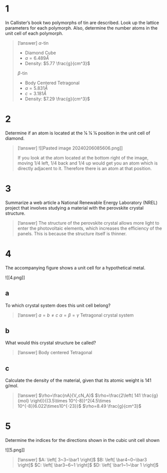 # 1

In Callister’s book two polymorphs of tin are described. Look up the lattice parameters for each polymorph. Also, determine the number atoms in the unit cell of each polymorph.

> [!answer]
> $\alpha$-tin
> - Diamond Cube
> - $a=6.489Å$
> - Density: $5.77 \frac{g}{cm^3}$
> 
> $\beta$-tin
> - Body Centered Tetragonal
> - $a=5.831Å$
> - $c=3.181Å$
> - Density: $7.29 \frac{g}{cm^3}$

# 2

Determine if an atom is located at the 1⁄4 1⁄4 1⁄4 position in the unit cell of diamond.

> [!answer]
> ![[Pasted image 20240206085606.png]]
> 
> If you look at the atom located at the bottom right of the image, moving 1/4 left, 1/4 back and 1/4 up would get you an atom which is directly adjacent to it. Therefore there is an atom at that position.

# 3

Summarize a web article a National Renewable Energy Laboratory (NREL) project that involves studying a material with the perovskite crystal structure.

> [!answer]
> The structure of the perovskite crystal allows more light to enter the photovoltaic elements, which increases the efficiency of the panels. This is because the structure itself is thinner.

# 4

The accompanying figure shows a unit cell for a hypothetical metal.

![[4.png]]

## a

To which crystal system does this unit cell belong?

> [!answer]
> $a=b\not=c$
> $\alpha=\beta=\gamma$
> Tetragonal crystal system

## b

What would this crystal structure be called?

> [!answer]
> Body centered Tetragonal

## c

Calculate the density of the material, given that its atomic weight is 141 g/mol.

> [!answer]
> $\rho=\frac{nA}{V_cN_A}$
> $\rho=\frac{2\left( 141 \frac{g}{mol} \right)}{(3.5\times 10^{-8})^2(4.5\times 10^{-8})6.022\times10^{-23}}$
> $\rho=8.49 \frac{g}{cm^3}$

# 5

Determine the indices for the directions shown in the cubic unit cell shown

![[5.png]]

> [!answer]
> $A: \left[ 3~3~\bar1 \right]$
> $B: \left[  \bar4~0~\bar3  \right]$
> $C: \left[  \bar3~6~1 \right]$
> $D: \left[ \bar1~1~\bar 1  \right]$
